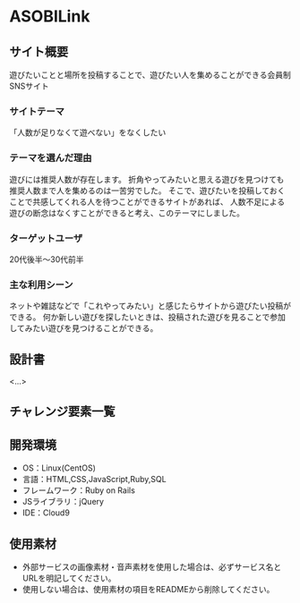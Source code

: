 # ASOBILink

## サイト概要

遊びたいことと場所を投稿することで、遊びたい人を集めることができる会員制SNSサイト

### サイトテーマ

「人数が足りなくて遊べない」をなくしたい

### テーマを選んだ理由

遊びには推奨人数が存在します。
折角やってみたいと思える遊びを見つけても推奨人数まで人を集めるのは一苦労でした。
そこで、遊びたいを投稿しておくことで共感してくれる人を待つことができるサイトがあれば、
人数不足による遊びの断念はなくすことができると考え、このテーマにしました。

### ターゲットユーザ

20代後半～30代前半

### 主な利用シーン

ネットや雑誌などで「これやってみたい」と感じたらサイトから遊びたい投稿ができる。
何か新しい遊びを探したいときは、投稿された遊びを見ることで参加してみたい遊びを見つけることができる。

## 設計書
<...>

## チャレンジ要素一覧



## 開発環境
- OS：Linux(CentOS)
- 言語：HTML,CSS,JavaScript,Ruby,SQL
- フレームワーク：Ruby on Rails
- JSライブラリ：jQuery
- IDE：Cloud9

## 使用素材
- 外部サービスの画像素材・音声素材を使用した場合は、必ずサービス名とURLを明記してください。
- 使用しない場合は、使用素材の項目をREADMEから削除してください。